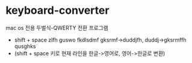 # keyboard-converter
mac os 전용 두벌식-QWERTY 전환 프로그램

- shift + space zlfh guswo fkdlsdmf gksrmf->duddjfh, duddj->gksrmffh qusghks
- (shift + space 키로 현재 라인을 한글->영어로, 영어->한글로 변환)
